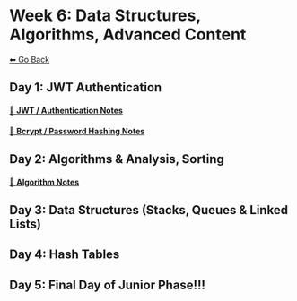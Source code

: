 # Week 6: Data Structures, Algorithms, Advanced Content
[⬅ Go Back](./README.md)

## Day 1: JWT Authentication
#### [🔗 JWT / Authentication Notes](/junior-phase/day-24-authentication/authentication.md)
#### [🔗 Bcrypt / Password Hashing Notes](/junior-phase/day-24-authentication/password-hashing.md)

## Day 2: Algorithms & Analysis, Sorting
#### [🔗 Algorithm Notes](/junior-phase/day-25-algorithms-sorting/algos.md)


## Day 3: Data Structures (Stacks, Queues & Linked Lists)
<!-- #### [🔗 React-Redux Notes Part 2](./day-16-react-redux/react-redux-pt2.md)
#### [🔗 Thunks Notes](./day-16-react-redux/thunks.md)
#### [🔗 `combineReducers`](./day-16-react-redux/combineReducers.md)
#### [🔗 freeCodeCamp React-Redux Notes](./day-16-react-redux/fcc-react-redux.md) -->

## Day 4: Hash Tables
<!-- #### [🔗 React Router](./day-17-react-router/react-router.md) -->

## Day 5: Final Day of Junior Phase!!!
<!-- #### [🔗 React Forms](./day-18-react-forms/react-forms.md) -->